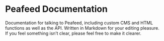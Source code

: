 # Peafeed Documentation

Documentation for talking to Peafeed, including custom CMS and HTML functions as well as the API. Written in Markdown for your editing pleasure. If you feel something isn’t clear, please feel free to make it clearer.